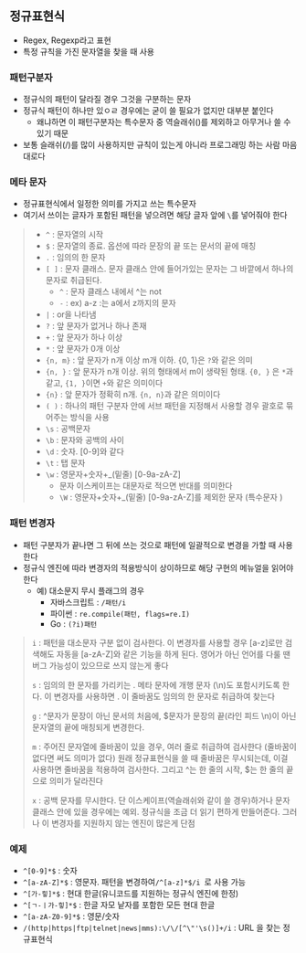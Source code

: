 ## 정규표현식

- Regex, Regexp라고 표현
- 특정 규칙을 가진 문자열을 찾을 때 사용



### 패턴구분자

- 정규식의 패턴이 달라질 경우 그것을 구분하는 문자
- 정규식 패턴이 하나만 있ㅇㄹ 경우에는 굳이 쓸 필요가 없지만 대부분 붙인다
  - 왜냐하면 이 패턴구분자는 특수문자 중 역슬래쉬(\)를 제외하고 아무거나 쓸 수 있기 때문
- 보통 슬래쉬(/)를 많이 사용하지만 규칙이 있는게 아니라 프로그래밍 하는 사람 마음대로다



### 메타 문자

- 정규표현식에서 일정한 의미를 가지고 쓰는 특수문자
- 여기서 쓰이는 글자가 포함된 패턴을 넣으려면 해당 글자 앞에 `\`를 넣어줘야 한다

> - `^` : 문자열의 시작
> - `$` : 문자열의 종료. 옵션에 따라 문장의 끝 또는 문서의 끝에 매칭
> - `.` : 임의의 한 문자
> - `[ ]` : 문자 클래스. 문자 클래스 안에 들어가있는 문자는 그 바깥에서 하나의 문자로 취급된다.
>   - `^` : 문자 클래스 내에서 ^는 not
>   - `-` : ex) a-z :는 a에서 z까지의 문자
> - `|` : or을 나타냄
> - `?` : 앞 문자가 없거나 하나 존재
> - `+` : 앞 문자가 하나 이상
> - `*` : 앞 문자가 0개 이상
> - `{n, m}` : 앞 문자가 n개 이상 m개 이하. {0, 1}은 `?`와 같은 의미
> - `{n, }` : 앞 문자가 n개 이상. 위의 형태에서 m이 생략된 형태. `{0, }` 은 `*`과 같고, `{1, }`이면 `+`와 같은 의미이다
> - `{n}` : 앞 문자가 정확히 n개. `{n, n}`과 같은 의미이다
> - `( )` : 하나의 패턴 구분자 안에 서브 패턴을 지정해서 사용할 경우 괄호로 묶어주는 방식을 사용
> - `\s` : 공백문자
> - `\b` : 문자와 공백의 사이
> - `\d` : 숫자. [0-9]와 같다
> - `\t` : 탭 문자
> - `\w` : 영문자+숫자+_(밑줄) [0-9a-zA-Z]
>   - 문자 이스케이프는 대문자로 적으면 반대를 의미한다
>   - `\W` : 영문자+숫자+_(밑줄) [0-9a-zA-Z]를 제외한 문자 (특수문자 )



### 패턴 변경자

- 패턴 구분자가 끝나면 그 뒤에 쓰는 것으로 패턴에 일괄적으로 변경을 가할 때 사용한다
- 정규식 엔진에 따라 변경자의 적용방식이 상이하므로 해당 구현의 메뉴얼을 읽어야 한다
  - 예) 대소문지 무시 플래그의 경우
    - 자바스크립트 : `/패턴/i`
    - 파이썬 : `re.compile(패턴, flags=re.I)`
    - Go : `(?i)패턴`

> `i` : 패턴을 대소문자 구분 없이 검사한다. 이 변경자를 사용할 경우 [a-z]로만 검색해도 자동을 [a-zA-Z]와 같은 기능을 하게 된다. 영어가 아닌 언어를 다룰 땐 버그 가능성이 있으므로 쓰지 않는게 좋다
>
> `s` : 임의의 한 문자를 가리키는 . 메타 문자에 개행 문자 (\n)도 포함시키도록 한다. 이 변경자를 사용하면 . 이 줄바꿈도 임의의 한 문자로 취급하여 찾는다
>
> `g` : ^문자가 문장이 아닌 문서의 처음에, $문자가 문장의 끝(라인 피드 \n)이 아닌 문자열의 끝에 매칭되게 변경한다.
>
> `m` : 주어진 문자열에 줄바꿈이 있을 경우, 여러 줄로 취급하여 검사한다 (줄바꿈이 없다면 써도 의미가 없다) 원래 정규표현식을 쓸 때 줄바꿈은 무시되는데, 이걸 사용하면 줄바꿈을 적용하여 검사한다. 그리고 ^는 한 줄의 시작, $는 한 줄의 끝으로 의미가 달라진다
>
> `x` : 공백 문자를 무시한다. 단 이스케이프(역슬래쉬와 같이 쓸 경우)하거나 문자 클래스 안에 있을 경우에는 예외. 정규식을 조금 더 읽기 편하게 만들어준다. 그러나 이 변경자를 지원하지 않는 엔진이 많은게 단점



### 예제

- `^[0-9]*$` : 숫자
- `^[a-zA-Z]*$` : 영문자. 패턴을 변경하여`/^[a-z]*$/i `로 사용 가능
- `^[가-힣]*$` : 현대 한글(유니코드를 지원하는 정규식 엔진에 한정)
- `^[ㄱ-ㅣ가-힣]*$` : 한글 자모 낱자를 포함한 모든 현대 한글
- `^[a-zA-Z0-9]*$` : 영문/숫자
-  `/(http|https|ftp|telnet|news|mms):\/\/[^\"'\s()]+/i` : URL 을 찾는 정규표현식

